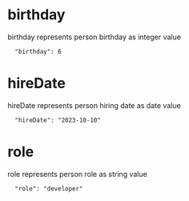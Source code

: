 # birthday

birthday represents person birthday as integer value

```
  "birthday": 6
```

# hireDate

hireDate represents person hiring date as date value

```
  "hireDate": "2023-10-10"
```

# role

role represents person role as string value

```
  "role": "developer"
```
